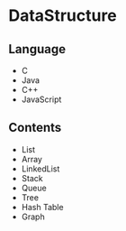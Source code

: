 # DataStructure
## Language
- C
- Java
- C++
- JavaScript

## Contents
- List
- Array
- LinkedList
- Stack
- Queue
- Tree
- Hash Table
- Graph
